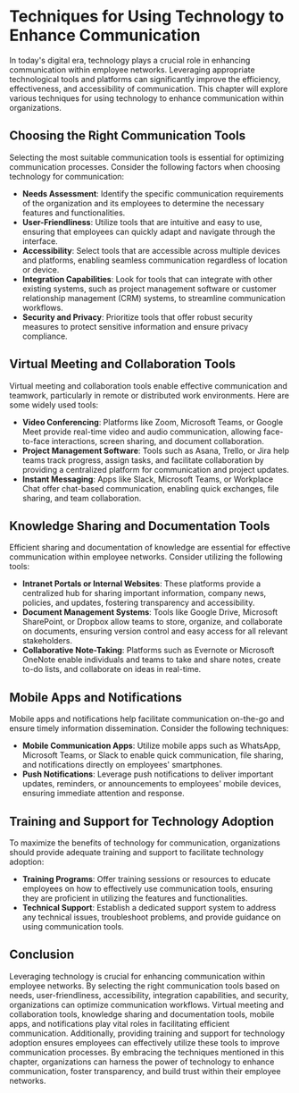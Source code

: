 Techniques for Using Technology to Enhance Communication
=================================================================

In today's digital era, technology plays a crucial role in enhancing communication within employee networks. Leveraging appropriate technological tools and platforms can significantly improve the efficiency, effectiveness, and accessibility of communication. This chapter will explore various techniques for using technology to enhance communication within organizations.

**Choosing the Right Communication Tools**
------------------------------------------

Selecting the most suitable communication tools is essential for optimizing communication processes. Consider the following factors when choosing technology for communication:

* **Needs Assessment**: Identify the specific communication requirements of the organization and its employees to determine the necessary features and functionalities.
* **User-Friendliness**: Utilize tools that are intuitive and easy to use, ensuring that employees can quickly adapt and navigate through the interface.
* **Accessibility**: Select tools that are accessible across multiple devices and platforms, enabling seamless communication regardless of location or device.
* **Integration Capabilities**: Look for tools that can integrate with other existing systems, such as project management software or customer relationship management (CRM) systems, to streamline communication workflows.
* **Security and Privacy**: Prioritize tools that offer robust security measures to protect sensitive information and ensure privacy compliance.

**Virtual Meeting and Collaboration Tools**
-------------------------------------------

Virtual meeting and collaboration tools enable effective communication and teamwork, particularly in remote or distributed work environments. Here are some widely used tools:

* **Video Conferencing**: Platforms like Zoom, Microsoft Teams, or Google Meet provide real-time video and audio communication, allowing face-to-face interactions, screen sharing, and document collaboration.
* **Project Management Software**: Tools such as Asana, Trello, or Jira help teams track progress, assign tasks, and facilitate collaboration by providing a centralized platform for communication and project updates.
* **Instant Messaging**: Apps like Slack, Microsoft Teams, or Workplace Chat offer chat-based communication, enabling quick exchanges, file sharing, and team collaboration.

**Knowledge Sharing and Documentation Tools**
---------------------------------------------

Efficient sharing and documentation of knowledge are essential for effective communication within employee networks. Consider utilizing the following tools:

* **Intranet Portals or Internal Websites**: These platforms provide a centralized hub for sharing important information, company news, policies, and updates, fostering transparency and accessibility.
* **Document Management Systems**: Tools like Google Drive, Microsoft SharePoint, or Dropbox allow teams to store, organize, and collaborate on documents, ensuring version control and easy access for all relevant stakeholders.
* **Collaborative Note-Taking**: Platforms such as Evernote or Microsoft OneNote enable individuals and teams to take and share notes, create to-do lists, and collaborate on ideas in real-time.

**Mobile Apps and Notifications**
---------------------------------

Mobile apps and notifications help facilitate communication on-the-go and ensure timely information dissemination. Consider the following techniques:

* **Mobile Communication Apps**: Utilize mobile apps such as WhatsApp, Microsoft Teams, or Slack to enable quick communication, file sharing, and notifications directly on employees' smartphones.
* **Push Notifications**: Leverage push notifications to deliver important updates, reminders, or announcements to employees' mobile devices, ensuring immediate attention and response.

**Training and Support for Technology Adoption**
------------------------------------------------

To maximize the benefits of technology for communication, organizations should provide adequate training and support to facilitate technology adoption:

* **Training Programs**: Offer training sessions or resources to educate employees on how to effectively use communication tools, ensuring they are proficient in utilizing the features and functionalities.
* **Technical Support**: Establish a dedicated support system to address any technical issues, troubleshoot problems, and provide guidance on using communication tools.

Conclusion
----------

Leveraging technology is crucial for enhancing communication within employee networks. By selecting the right communication tools based on needs, user-friendliness, accessibility, integration capabilities, and security, organizations can optimize communication workflows. Virtual meeting and collaboration tools, knowledge sharing and documentation tools, mobile apps, and notifications play vital roles in facilitating efficient communication. Additionally, providing training and support for technology adoption ensures employees can effectively utilize these tools to improve communication processes. By embracing the techniques mentioned in this chapter, organizations can harness the power of technology to enhance communication, foster transparency, and build trust within their employee networks.
